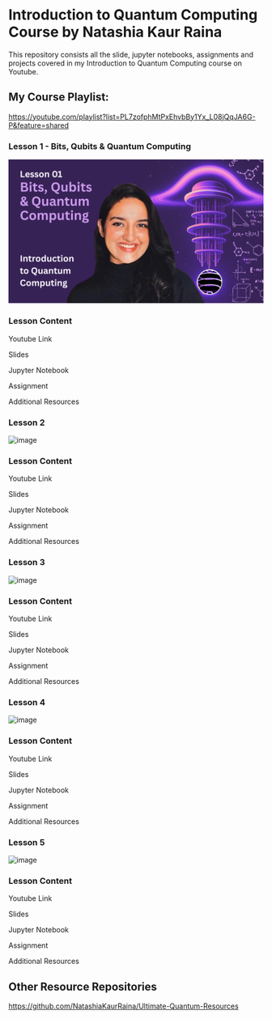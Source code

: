 # Introduction to Quantum Computing Course by Natashia Kaur Raina
This repository consists all the slide, jupyter notebooks, assignments and projects covered in my Introduction to Quantum Computing course on Youtube.

<b><h2>My Course Playlist:</b></h2>

https://youtube.com/playlist?list=PL7zofphMtPxEhvbBy1Yx_L08jQqJA6G-P&feature=shared

<b><h3>Lesson 1 - Bits, Qubits & Quantum Computing</h3></b>

![image](https://github.com/NatashiaKaurRaina/Introduction-to-Quantum-Computing-Course-by-Natashia-Kaur-Raina/blob/main/Quantum%20Course%20Image%20(1).png)

<b><h3>Lesson Content</h3></b>

Youtube Link

Slides

Jupyter Notebook

Assignment

Additional Resources

<b><h3>Lesson 2</h3></b>

![image]()

<b><h3>Lesson Content</h3></b>

Youtube Link

Slides

Jupyter Notebook

Assignment

Additional Resources

<b><h3>Lesson 3</h3></b>

![image]()

<b><h3>Lesson Content</h3></b>

Youtube Link

Slides

Jupyter Notebook

Assignment

Additional Resources

<b><h3>Lesson 4</h3></b>

![image]()

<b><h3>Lesson Content</h3></b>

Youtube Link

Slides

Jupyter Notebook

Assignment

Additional Resources

<b><h3>Lesson 5</h3></b>

![image]()

<b><h3>Lesson Content</h3></b>

Youtube Link

Slides

Jupyter Notebook

Assignment

Additional Resources


<b><h2>Other Resource Repositories</b></h2>

https://github.com/NatashiaKaurRaina/Ultimate-Quantum-Resources
